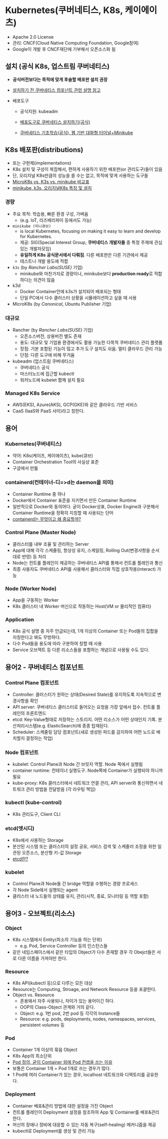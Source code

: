 # Kubernetes(쿠버네티스, K8s, 케이에이츠)

- Apache 2.0 License
- 관리: CNCF(Cloud Native Computing Foundation, Google참여)
- Google이 개발 후 CNCF재단에 기부해서 오픈소스화 됨

## 설치 (공식 K8s, 업스트림 쿠버네티스)

- **공식버전보다는 목적에 맞게 후술할 배포판 설치 권장**
- [설치하기 전 쿠버네티스 컴포넌트 관련 설명 참고](https://kubernetes.io/ko/docs/setup/)

- 배포도구
  - 공식지원: kubeadm
  - [배포도구로 쿠버네티스 설치하기(공식)](https://kubernetes.io/ko/docs/setup/production-environment/tools/)

  - [쿠버네티스 기초학습(공식), 웹 기반 대화형 터미널+Minikube](https://kubernetes.io/ko/docs/tutorials/kubernetes-basics/)

## K8s 배포판(distributions)

- 또는 구현체(implementations)
- K8s 설치 및 구성이 복잡해서, 편하게 사용하기 위한 배포판(or 관리도구)들이 있음
- 단, 오리지널 K8s만큼의 성능을 쓸 수는 없고, 목적에 맞게 사용하는 도구들
- [MicroK8s vs. K3s vs. minikube 비교표](https://microK8s.io/compare)
- [minikube, k3s, 오리지널K8s 특징 및 설치](https://www.samsungsds.com/kr/insights/kubernetes-2.html?moreCnt=0&backTypeId=&category=)

### 경량

- 주요 목적: 학습용, 빠른 환경 구성, 가벼움
  - (e.g. IoT, 라즈베리파이 등에서도 가능)
- `minikube (미니큐브)`
  - is local Kubernetes, focusing on making it easy to learn and develop for Kubernetes.
  - 제공: SIG(Special Interest Group, **쿠버네티스 개발자들** 중 특정 주제에 관심있는 개발자모임)
  - **유일하게 K8s 공식문서에서 다뤄짐**. 다른 배포판은 다른 기관에서 제공
  - 테스트나 개발 용도에 적합
- `k3s` (by *Rancher Labs(SUSE)* 기업)
  - minikube와 마찬가지로 경량이나, minikube보다 **production ready**로 적합하다는 의견이 많음
- k3d
  - Docker Container안에 k3s가 설치되어 배포되는 형태
  - 단일 PC에서 다수 클러스터 상황을 시뮬레이션하고 싶을 때 사용
- MicroK8s (by *Canonical*, Ubuntu Publisher 기업)

### 대규모

- Rancher (by *Rancher Labs(SUSE)* 기업)
  - 오픈소스버전, 상용버전 별도 존재
  - 용도: 대규모 및 기업용 환경에서도 활용 가능한 다목적 쿠버네티스 관리 플랫폼
  - 장점: 기본 포함된 기능이 많고 추가 도구 설치도 쉬움. 멀티 클라우드 관리 가능
  - 단점: 다른 도구에 비해 무거움
- kubeadm (업스트림 쿠버네티스)
  - 쿠버네티스 공식
  - 마스터노드에 접근할 kubectl
  - 워커노드에 kubelet 함께 설치 필요

### Managed K8s Service

- AWS(EKS), Azure(AKS), GCP(GKE)와 같은 클라우드 기반 서비스
- CaaS (IaaS와 PaaS 사이)라고 칭한다.

## 용어

### Kubernetes(쿠버네티스)

- 약어: K8s(케이츠, 케이에이츠), kube(큐브)
- Container Orchestration Tool의 사실상 표준
- 구글에서 만듦

### containerd(컨테이너-디=>d는 daemon을 의미)

- Container Runtime 중 하나
- Docker에서 Container 표준을 지키면서 만든 Container Runtime
- 일반적으로 Docker와 동의어다. 굳이 Docker상표, Docker Engine과 구분해서 Container Runtime을 정확히 지칭할 때 사용되는 단어
- [containerd는 무엇이고 왜 중요할까?](https://www.linkedin.com/pulse/containerd%EB%8A%94-%EB%AC%B4%EC%97%87%EC%9D%B4%EA%B3%A0-%EC%99%9C-%EC%A4%91%EC%9A%94%ED%95%A0%EA%B9%8C-sean-lee/?originalSubdomain=kr)

### Control Plane (Master Node)

- 클러스터를 내부 조율 및 관리하는 Server
- App에 대해 각각 스케쥴링, 항상성 유지, 스케일링, Rolling Out(변경사항을 순서대로 반영) 등 처리
- Node는 컨트롤 플레인이 제공하는 쿠버네티스 API를 통해서 컨트롤 플레인과 통신
- 최종 사용자도 쿠버네티스 API를 사용해서 클러스터와 직접 상호작용(interact) 가능

### Node (Worker Node)

- App을 구동하는 Worker
- K8s 클러스터 내 Worker 머신으로 작동하는 Host(VM or 물리적인 컴퓨터)

### Application

- K8s 공식 설명 중 자주 언급되는데, 1개 이상의 Container 또는 Pod들의 집합을 지칭한다고 봐도 무방하다.
- 다수 Pod들을 용도에 따라 구분하여 칭할 때 사용
- Service 오브젝트 등 다른 리소스들을 포함하는 개념으로 사용될 수도 있다.

## 용어2 - 쿠버네티스 컴포넌트

### Control Plane 컴포넌트

- Controller: 클러스터가 원하는 상태(Desired State)를 유지하도록 지속적으로 변경사항을 확인
- API server: 쿠버네티스 클러스터로 들어오는 요청을 가장 앞에서 접수. 컨트롤 플레인의 프론트엔드
- etcd: Key-Value형태로 저장하는 스토리지. 어떤 리소스가 어떤 상태인지 기록. 분산처리시스템(e.g. ElasticSearch)에 종종 탑재된다.
- Scheduler: 스케줄링 담당 컴포넌트(새로 생성된 파드를 감지하여 어떤 노드로 배치할지 결정하는 작업)

### Node 컴포넌트

- kubelet: Control Plane과 Node 간 브릿지 역할. Node 쪽에서 실행됨
- container runtime: 컨테이너 실행도구. Node쪽에 Container가 실행되야 하니까 필요
- kube-proxy: K8s 클러스터에서 네트워크 연결 관리, API server와 통신하면서 네트워크 관리 방법을 전달받음 (각 라우팅 책임)

### kubectl (kube-control)

- K8s 관리도구, Client CLI

### etcd(엣시디)

- K8s에서 사용하는 Storage
- 분산된 시스템 또는 클러스터의 설정 공유, 서비스 검색 및 스케줄러 조정을 위한 일관된 오픈소스, 분산형 키-값 Storage
- [etcd란?](https://www.redhat.com/ko/topics/containers/what-is-etcd)

### kubelet

- Control Plane과 Node들 간 bridge 역할을 수행하는 경량 프로세스
- 각 Node Side에서 실행되는 agent
- 클러스터 내 노드들의 상태를 유지, 관리(시작, 종료, 모니터링 등 역할 포함)

## 용어3 - 오브젝트(리소스)

### Object

- K8s 시스템에서 Entity(최소의 기능을 하는 단위)
  - e.g. Pod, Service Controller 등의 인스턴스들
- 같은 네임스페이스에서 같은 타입의 Object가 다수 존재할 경우 각 Obejct들은 서로 다른 이름을 가져야만 한다.

### Resource

- K8s API(kubectl 등)으로 다루는 모든 대상
- Resource는 Computing, Stroage, and Network Resource 등을 포괄한다.
- Object vs. Resource
  - 혼용돼서 자주 사용되나, 차이가 있는 용어이긴 하다.
  - OOP의 Class-Object 관계와 거의 같다.
  - Object:  e.g. 1번 pod, 2번 pod 등 각각의 Instance들
  - Resource: e.g. pods, deployments, nodes, namespaces, services, persistent volumes 등

### Pod

- Container 1개 이상의 묶음 Object
- K8s App의 최소단위
- [Pod 정의, 굳이 Container 외에 Pod 컨셉을 쓰는 이유](https://www.redhat.com/ko/topics/containers/what-is-kubernetes-pod)
- 보통은 Container 1개 = Pod 1개로 쓰는 경우가 많다.
- 1 Pod에 여러 Container가 있는 경우, localhost 네트워크와 디렉토리를 공유한다.

### Deployment

- Container 배포&관리 방법에 대한 설정을 가진 Object
- 컨트롤 플레인이 Deployment 설정을 참조하여 App 및 Container를 배포&관리한다.
- 머신의 장애나 정비에 대응할 수 있는 자동 복구(self-healing) 메커니즘을 제공
- kubectl로 Deployment를 생성 및 관리 가능
